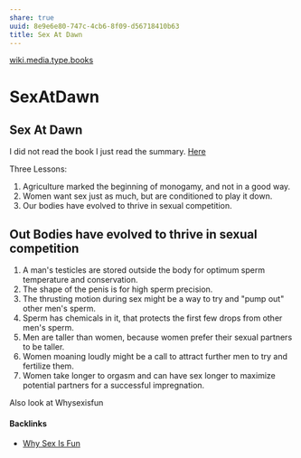 ```yaml
---
share: true
uuid: 8e9e6e80-747c-4cb6-8f09-d56718410b63
title: Sex At Dawn
---
```

[wiki.media.type.books](../a3a80e28-c537-4091-a06f-3d20f44ec6a2)

# SexAtDawn
Sex At Dawn
-----------

I did not read the book I just read the summary. [Here](https://fourminutebooks.com/sex-at-dawn-summary/)

Three Lessons:

1.  Agriculture marked the beginning of monogamy, and not in a good way.
2.  Women want sex just as much, but are conditioned to play it down.
3.  Our bodies have evolved to thrive in sexual competition.

Out Bodies have evolved to thrive in sexual competition
-------------------------------------------------------

1.  A man's testicles are stored outside the body for optimum sperm temperature and conservation.
2.  The shape of the penis is for high sperm precision.
3.  The thrusting motion during sex might be a way to try and "pump out" other men's sperm.
4.  Sperm has chemicals in it, that protects the first few drops from other men's sperm.
5.  Men are taller than women, because women prefer their sexual partners to be taller.
6.  Women moaning loudly might be a call to attract further men to try and fertilize them.
7.  Women take longer to orgasm and can have sex longer to maximize potential partners for a successful impregnation.

Also look at Whysexisfun


#### Backlinks

* [Why Sex Is Fun](/06b2bb1e-d3d7-4924-8209-8aca12e8801e)